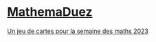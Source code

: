 # [MathemaDuez](https://math-qcm.go.yj.fr/mathemaDuez/)
[Un jeu de cartes pour la semaine des maths 2023]()
